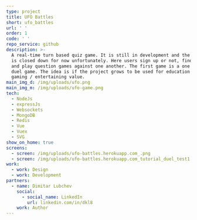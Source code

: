 ```yaml
---
type: project
title: UFO Battles
short: ufo_battles
url: ' '
order: 1
code: ' '
repo_service: github
description: >-
  A real-time turn based quiz game. It is still in development and the demo site
  is closed down for now unfortunately. Here users sign up or not, find friends
  and play question games against one another. The first game is a one on one
  duel game. The idea is if the project grows to be used for education with its
  gaming / entertaining value.
main_img_d: /img/uploads/ufo.png
main_img_m: /img/uploads/ufo-game.png
tech:
  - NodeJs
  - expressJs
  - Websockets
  - MongoDB
  - Redis
  - Vue
  - Vuex
  - SVG
show_on_home: true
screens:
  - screen: /img/uploads/ufo-battles.herokuapp.com_.png
  - screen: /img/uploads/ufo-battles.herokuapp.com_tutorial_duel_test1.png
work:
  - work: Design
  - work: Development
partners:
  - name: Dimitar Lubchev
    social:
      - social_name: LinkedIn
        url: linkedin.com/in/dkl8
    work: Author
---
```


